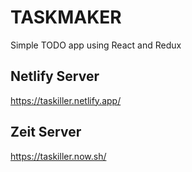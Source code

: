 # TASKMAKER
Simple TODO app using React and Redux

## Netlify Server
https://taskiller.netlify.app/

## Zeit Server
https://taskiller.now.sh/
